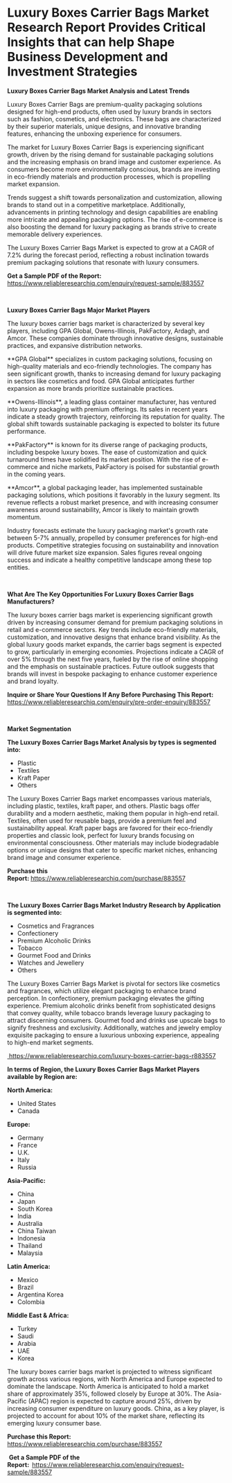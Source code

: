 <p><h1>Luxury Boxes Carrier Bags Market Research Report Provides Critical Insights that can help Shape Business Development and Investment Strategies</h1></p><p><strong>Luxury Boxes Carrier Bags Market Analysis and Latest Trends</strong></p>
<p><p>Luxury Boxes Carrier Bags are premium-quality packaging solutions designed for high-end products, often used by luxury brands in sectors such as fashion, cosmetics, and electronics. These bags are characterized by their superior materials, unique designs, and innovative branding features, enhancing the unboxing experience for consumers.</p><p>The market for Luxury Boxes Carrier Bags is experiencing significant growth, driven by the rising demand for sustainable packaging solutions and the increasing emphasis on brand image and customer experience. As consumers become more environmentally conscious, brands are investing in eco-friendly materials and production processes, which is propelling market expansion. </p><p>Trends suggest a shift towards personalization and customization, allowing brands to stand out in a competitive marketplace. Additionally, advancements in printing technology and design capabilities are enabling more intricate and appealing packaging options. The rise of e-commerce is also boosting the demand for luxury packaging as brands strive to create memorable delivery experiences.</p><p>The Luxury Boxes Carrier Bags Market is expected to grow at a CAGR of 7.2% during the forecast period, reflecting a robust inclination towards premium packaging solutions that resonate with luxury consumers.</p></p>
<p><strong>Get a Sample PDF of the Report:&nbsp;</strong> <a href="https://www.reliableresearchiq.com/enquiry/request-sample/883557?utm_campaign=3511&utm_medium=2&utm_source=Github&utm_content=ia&utm_term=19042025&utm_id=luxury-boxes-carrier-bags">https://www.reliableresearchiq.com/enquiry/request-sample/883557</a></p>
<p>&nbsp;</p>
<p><strong>Luxury Boxes Carrier Bags Major Market Players</strong></p>
<p><p>The luxury boxes carrier bags market is characterized by several key players, including GPA Global, Owens-Illinois, PakFactory, Ardagh, and Amcor. These companies dominate through innovative designs, sustainable practices, and expansive distribution networks.</p><p>**GPA Global** specializes in custom packaging solutions, focusing on high-quality materials and eco-friendly technologies. The company has seen significant growth, thanks to increasing demand for luxury packaging in sectors like cosmetics and food. GPA Global anticipates further expansion as more brands prioritize sustainable practices.</p><p>**Owens-Illinois**, a leading glass container manufacturer, has ventured into luxury packaging with premium offerings. Its sales in recent years indicate a steady growth trajectory, reinforcing its reputation for quality. The global shift towards sustainable packaging is expected to bolster its future performance.</p><p>**PakFactory** is known for its diverse range of packaging products, including bespoke luxury boxes. The ease of customization and quick turnaround times have solidified its market position. With the rise of e-commerce and niche markets, PakFactory is poised for substantial growth in the coming years.</p><p>**Amcor**, a global packaging leader, has implemented sustainable packaging solutions, which positions it favorably in the luxury segment. Its revenue reflects a robust market presence, and with increasing consumer awareness around sustainability, Amcor is likely to maintain growth momentum.</p><p>Industry forecasts estimate the luxury packaging market's growth rate between 5-7% annually, propelled by consumer preferences for high-end products. Competitive strategies focusing on sustainability and innovation will drive future market size expansion. Sales figures reveal ongoing success and indicate a healthy competitive landscape among these top entities.</p></p>
<p>&nbsp;</p>
<p><strong>What Are The Key Opportunities For Luxury Boxes Carrier Bags Manufacturers?</strong></p>
<p><p>The luxury boxes carrier bags market is experiencing significant growth driven by increasing consumer demand for premium packaging solutions in retail and e-commerce sectors. Key trends include eco-friendly materials, customization, and innovative designs that enhance brand visibility. As the global luxury goods market expands, the carrier bags segment is expected to grow, particularly in emerging economies. Projections indicate a CAGR of over 5% through the next five years, fueled by the rise of online shopping and the emphasis on sustainable practices. Future outlook suggests that brands will invest in bespoke packaging to enhance customer experience and brand loyalty.</p></p>
<p><strong>Inquire or Share Your Questions If Any Before Purchasing This Report:</strong> <a href="https://www.reliableresearchiq.com/enquiry/pre-order-enquiry/883557?utm_campaign=3511&utm_medium=2&utm_source=Github&utm_content=ia&utm_term=19042025&utm_id=luxury-boxes-carrier-bags">https://www.reliableresearchiq.com/enquiry/pre-order-enquiry/883557</a></p>
<p>&nbsp;</p>
<p><strong>Market Segmentation</strong></p>
<p><strong>The Luxury Boxes Carrier Bags Market Analysis by types is segmented into:</strong></p>
<p><ul><li>Plastic</li><li>Textiles</li><li>Kraft Paper</li><li>Others</li></ul></p>
<p><p>The Luxury Boxes Carrier Bags market encompasses various materials, including plastic, textiles, kraft paper, and others. Plastic bags offer durability and a modern aesthetic, making them popular in high-end retail. Textiles, often used for reusable bags, provide a premium feel and sustainability appeal. Kraft paper bags are favored for their eco-friendly properties and classic look, perfect for luxury brands focusing on environmental consciousness. Other materials may include biodegradable options or unique designs that cater to specific market niches, enhancing brand image and consumer experience.</p></p>
<p><strong>Purchase this Report:&nbsp;</strong><a href="https://www.reliableresearchiq.com/purchase/883557?utm_campaign=3511&utm_medium=2&utm_source=Github&utm_content=ia&utm_term=19042025&utm_id=luxury-boxes-carrier-bags">https://www.reliableresearchiq.com/purchase/883557</a></p>
<p>&nbsp;</p>
<p><strong>The Luxury Boxes Carrier Bags Market Industry Research by Application is segmented into:</strong></p>
<p><ul><li>Cosmetics and Fragrances</li><li>Confectionery</li><li>Premium Alcoholic Drinks</li><li>Tobacco</li><li>Gourmet Food and Drinks</li><li>Watches and Jewellery</li><li>Others</li></ul></p>
<p><p>The Luxury Boxes Carrier Bags Market is pivotal for sectors like cosmetics and fragrances, which utilize elegant packaging to enhance brand perception. In confectionery, premium packaging elevates the gifting experience. Premium alcoholic drinks benefit from sophisticated designs that convey quality, while tobacco brands leverage luxury packaging to attract discerning consumers. Gourmet food and drinks use upscale bags to signify freshness and exclusivity. Additionally, watches and jewelry employ exquisite packaging to ensure a luxurious unboxing experience, appealing to high-end market segments.</p></p>
<p><a href="https://www.reliableresearchiq.com/luxury-boxes-carrier-bags-r883557?utm_campaign=3511&utm_medium=2&utm_source=Github&utm_content=ia&utm_term=19042025&utm_id=luxury-boxes-carrier-bags">&nbsp;https://www.reliableresearchiq.com/luxury-boxes-carrier-bags-r883557</a></p>
<p><strong>In terms of Region, the Luxury Boxes Carrier Bags Market Players available by Region are:</strong></p>
<p>
    <p> <strong> North America: </strong>
        <ul>
            <li>United States</li>
            <li>Canada</li>
        </ul>
        </p> 
    <p> <strong> Europe: </strong>
        <ul>
            <li>Germany</li>
            <li>France</li>
            <li>U.K.</li>
            <li>Italy</li>
            <li>Russia</li>
        </ul>
        </p> 
    <p> <strong> Asia-Pacific: </strong>
        <ul>
            <li>China</li>
            <li>Japan</li>
            <li>South Korea</li>
            <li>India</li>
            <li>Australia</li>
            <li>China Taiwan</li>
            <li>Indonesia</li>
            <li>Thailand</li>
            <li>Malaysia</li>
        </ul>
        </p> 
    <p> <strong> Latin America: </strong>
        <ul>
            <li>Mexico</li>
            <li>Brazil</li>
            <li>Argentina Korea</li>
            <li>Colombia</li>
        </ul>
        </p> 
    <p> <strong> Middle East & Africa: </strong>
        <ul>
            <li>Turkey</li>
            <li>Saudi</li>
            <li>Arabia</li>
            <li>UAE</li>
            <li>Korea</li>
        </ul>
    </p>
    </p>
<p><p>The luxury boxes carrier bags market is projected to witness significant growth across various regions, with North America and Europe expected to dominate the landscape. North America is anticipated to hold a market share of approximately 35%, followed closely by Europe at 30%. The Asia-Pacific (APAC) region is expected to capture around 25%, driven by increasing consumer expenditure on luxury goods. China, as a key player, is projected to account for about 10% of the market share, reflecting its emerging luxury consumer base.</p></p>
<p><strong>Purchase this Report: </strong><a href="https://www.reliableresearchiq.com/purchase/883557?utm_campaign=3511&utm_medium=2&utm_source=Github&utm_content=ia&utm_term=19042025&utm_id=luxury-boxes-carrier-bags">https://www.reliableresearchiq.com/purchase/883557</a></p>
<p>&nbsp;<strong>Get a Sample PDF of the Report:&nbsp;&nbsp;</strong><a href="https://www.reliableresearchiq.com/enquiry/request-sample/883557?utm_campaign=3511&utm_medium=2&utm_source=Github&utm_content=ia&utm_term=19042025&utm_id=luxury-boxes-carrier-bags">https://www.reliableresearchiq.com/enquiry/request-sample/883557</a></p>
<p><strong></strong></p>
<p><p></p><p></p><p></p></p>